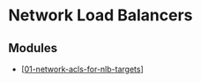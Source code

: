 Network Load Balancers
===

Modules
---

- [[01-network-acls-for-nlb-targets]]

[//begin]: # "Autogenerated link references for markdown compatibility"
[01-network-acls-for-nlb-targets]: 01-network-acls-for-nlb-targets.md "Network ACLs for NLB targets"
[//end]: # "Autogenerated link references"